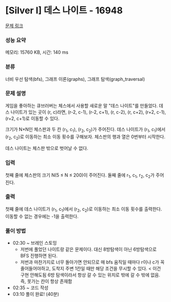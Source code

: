 # [Silver I] 데스 나이트 - 16948 

[문제 링크](https://www.acmicpc.net/problem/16948) 

### 성능 요약

메모리: 15760 KB, 시간: 140 ms

### 분류

너비 우선 탐색(bfs), 그래프 이론(graphs), 그래프 탐색(graph_traversal)

### 문제 설명

<p>게임을 좋아하는 큐브러버는 체스에서 사용할 새로운 말 "데스 나이트"를 만들었다. 데스 나이트가 있는 곳이 (r, c)라면, (r-2, c-1), (r-2, c+1), (r, c-2), (r, c+2), (r+2, c-1), (r+2, c+1)로 이동할 수 있다.</p>

<p>크기가 N×N인 체스판과 두 칸 (r<sub>1</sub>, c<sub>1</sub>), (r<sub>2</sub>, c<sub>2</sub>)가 주어진다. 데스 나이트가 (r<sub>1</sub>, c<sub>1</sub>)에서 (r<sub>2</sub>, c<sub>2</sub>)로 이동하는 최소 이동 횟수를 구해보자. 체스판의 행과 열은 0번부터 시작한다.</p>

<p>데스 나이트는 체스판 밖으로 벗어날 수 없다.</p>

### 입력 

 <p>첫째 줄에 체스판의 크기 N(5 ≤ N ≤ 200)이 주어진다. 둘째 줄에 r<sub>1</sub>, c<sub>1</sub>, r<sub>2</sub>, c<sub>2</sub>가 주어진다.</p>

### 출력 

 <p>첫째 줄에 데스 나이트가 (r<sub>1</sub>, c<sub>1</sub>)에서 (r<sub>2</sub>, c<sub>2</sub>)로 이동하는 최소 이동 횟수를 출력한다. 이동할 수 없는 경우에는 -1을 출력한다.</p>

### 풀이 방법

- 02:30 ~ 브레인 스토밍
    - 저번에 풀었던 나이트랑 같은 문제이다. 대신 8방탐색이 아닌 6방탐색으로 BFS 진행하면 된다.
    - 저번과 마찬가지로 너무 돌아가면 안되므로 매 bfs 움직일 때마다 r이나 c가 꼭 줄어들어야하고, 도착지 주변 1칸일 때만 해당 조건을 무시할 수 있다. < 이건 구현 안해도됨 6방 탐색이라서 항상 갈 수 있는 위치로 밖에 갈 수 밖에 없음. 즉, 못가는 칸이 항상 존재함
- 02:35 ~ 코드 작성
- 03:10 풀이 완료! (40분)
